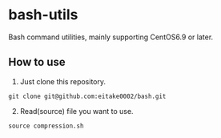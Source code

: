 # bash-utils
Bash command utilities, mainly supporting CentOS6.9 or later. 

## How to use
1. Just clone this repository.

```
git clone git@github.com:eitake0002/bash.git
```

2. Read(source) file you want to use.

```
source compression.sh
```

